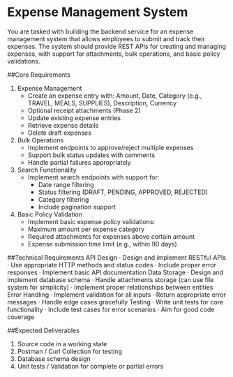 # Expense Management System

You are tasked with building the backend service for an expense management system that allows employees to submit and track their expenses. The system should provide REST APIs for creating and managing expenses, with support for attachments, bulk operations, and basic policy validations.

##Core Requirements
1. Expense Management
   - Create an expense entry with: Amount, Date, Category (e.g., TRAVEL, MEALS, SUPPLIES), Description, Currency
   - Optional receipt attachments (Phase 2)
   - Update existing expense entries
   - Retrieve expense details
   - Delete draft expenses
2. Bulk Operations
   - Implement endpoints to approve/reject multiple expenses
   - Support bulk status updates with comments
   - Handle partial failures appropriately
3. Search Functionality
   - Implement search endpoints with support for:
      - Date range filtering
      - Status filtering (DRAFT, PENDING, APPROVED, REJECTED)
      - Category filtering
      - Include pagination support
5. Basic Policy Validation
   - Implement basic expense policy validations:
   - Maximum amount per expense category
   - Required attachments for expenses above certain amount
   - Expense submission time limit (e.g., within 90 days)
   
##Technical Requirements
   API Design
   · Design and implement RESTful APIs
   · Use appropriate HTTP methods and status codes
   · Include proper error responses
   · Implement basic API documentation
   Data Storage
   · Design and implement database schema
   · Handle attachments storage (can use file system for simplicity)
   · Implement proper relationships between entities
   Error Handling
   · Implement validation for all inputs
   · Return appropriate error messages
   · Handle edge cases gracefully
   Testing
   · Write unit tests for core functionality
   · Include test cases for error scenarios
   · Aim for good code coverage
   
##Expected Deliverables
1. Source code in a working state
2. Postman / Curl Collection for testing
3. Database schema design
4. Unit tests / Validation for complete or partial errors
